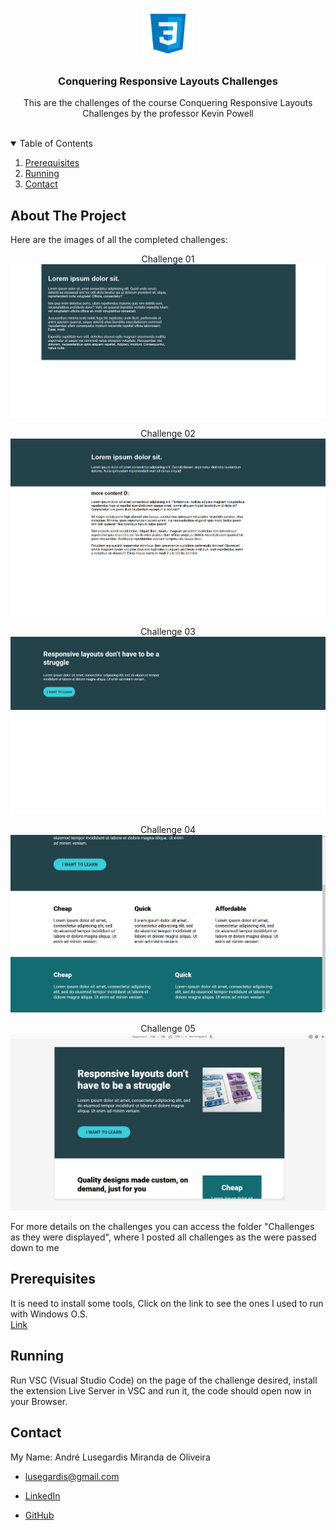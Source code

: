 <!-- PROJECT LOGO -->
<br />
<p align="center">
  <img src="_README.md/logo.png" alt="Logo" width="80" height="80">

  <h3 align="center">Conquering Responsive Layouts Challenges</h3>

  <p align="center">
    This are the challenges of the course Conquering Responsive Layouts Challenges by the professor Kevin Powell
    <br />
    <br />
  </p>
</p>



<!-- TABLE OF CONTENTS -->
<details open="open">
  <summary>Table of Contents</summary>
  <ol>
    <li><a href="#prerequisites">Prerequisites</a></li>
    <li><a href="#running">Running</a></li>
    <li><a href="#contact">Contact</a></li>
  </ol>
</details>



<!-- ABOUT THE PROJECT -->
## About The Project

<p>Here are the images of all the completed challenges:</p>

<p align="center">
  Challenge 01
  <img src="_README.md/Completed/challenge01.png">
</p>
<p align="center">
  Challenge 02
  <img src="_README.md/Completed/challenge02.png">
</p>
<p align="center">
  Challenge 03
  <img src="_README.md/Completed/challenge03.png">
</p>
<p align="center">
  Challenge 04
  <img src="_README.md/Completed/challenge04.png">
</p>
<p align="center">
  Challenge 05
  <img src="_README.md/Completed/challenge05.png">
</p>

<p>For more details on the challenges you can access the folder "Challenges as they were displayed", where I posted all challenges as the were passed down to me</p>

## Prerequisites
It is need to install some tools, Click on the link to see the ones I used to run with Windows O.S.
<br/>
[Link](https://github.com/MestreALMO/React-Requires-To-Run-Windows-)


## Running

Run VSC (Visual Studio Code) on the page of the challenge desired, install the extension Live Server in VSC and run it, the code should open now in your Browser.


## Contact

My Name: André Lusegardis Miranda de Oliveira

  * lusegardis@gmail.com

  * [LinkedIn](https://www.linkedin.com/in/andr%C3%A9-lusegardis/)

  * [GitHub](https://github.com/MestreALMO)
